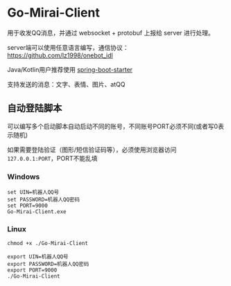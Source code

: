 # Go-Mirai-Client

用于收发QQ消息，并通过 websocket + protobuf 上报给 server 进行处理。

server端可以使用任意语言编写，通信协议：https://github.com/lz1998/onebot_idl

Java/Kotlin用户推荐使用 [spring-boot-starter](https://github.com/protobufbot/pbbot-spring-boot-starter)

支持发送的消息：文字、表情、图片、atQQ


## 自动登陆脚本

可以编写多个启动脚本自动启动不同的账号，不同账号PORT必须不同(或者写0表示随机)

如果需要登陆验证（图形/短信验证码等），必须使用浏览器访问`127.0.0.1:PORT`，PORT不能乱填

### Windows

```shell
set UIN=机器人QQ号
set PASSWORD=机器人QQ密码
set PORT=9000
Go-Mirai-Client.exe
```

### Linux
```shell
chmod +x ./Go-Mirai-Client

export UIN=机器人QQ号
export PASSWORD=机器人QQ密码
export PORT=9000
./Go-Mirai-Client
```